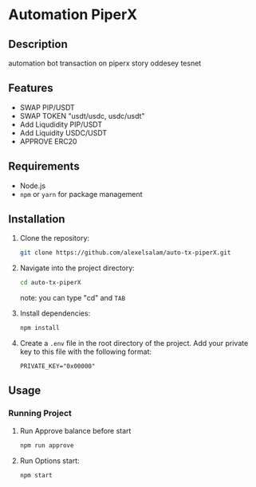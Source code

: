 # Automation PiperX

## Description

automation bot transaction on piperx story oddesey tesnet

## Features

- SWAP PIP/USDT
- SWAP TOKEN "usdt/usdc, usdc/usdt"
- Add Liqudidity PIP/USDT
- Add Liquidity USDC/USDT
- APPROVE ERC20

## Requirements

- Node.js
- `npm` or `yarn` for package management

## Installation

1. Clone the repository:

    ```bash
    git clone https://github.com/alexelsalam/auto-tx-piperX.git
    ```

2. Navigate into the project directory:

    ```bash
    cd auto-tx-piperX
    ```
    note: you can type "cd" and `TAB`
3. Install dependencies:

    ```bash
    npm install
    ```

4. Create a `.env` file in the root directory of the project. Add your private key to this file with the following format:

    ```env
    PRIVATE_KEY="0x00000"
    ```
## Usage

### Running Project

1. Run Approve balance before start
   
   ```bash
   npm run approve
   ```
2. Run Options start:

   ```bash
   npm start
   ```
